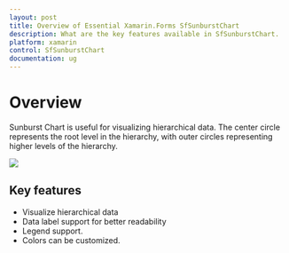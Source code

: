 ```yaml
---
layout: post
title: Overview of Essential Xamarin.Forms SfSunburstChart
description: What are the key features available in SfSunburstChart.
platform: xamarin
control: SfSunburstChart
documentation: ug
---
```


# Overview

Sunburst Chart is useful for visualizing hierarchical data. The center circle represents the root level in the hierarchy, with outer circles representing higher levels of the hierarchy.

![](Overview_images/img.png)

## Key features

* Visualize hierarchical data
* Data label support for better readability
* Legend support.
* Colors can be customized.
